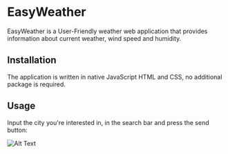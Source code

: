 # EasyWeather
EasyWeather is a User-Friendly weather web application that provides information about current weather, wind speed and humidity.

## Installation
The application is written in native JavaScript HTML and CSS, no additional package is required. 

## Usage

Input the city you're interested in, in the search bar and press the send button:

![Alt Text](https://github.com/AdamLahmadi/EasyWeather/tree/master/ReadmeGifs/gif1.gif)
